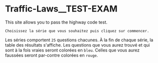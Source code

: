 # Traffic-Laws__TEST-EXAM
This site allows you to pass the highway code test.
``` 
Choisissez la série que vous souhaitez puis cliquez sur commencer.
```
Les séries comportent ``25`` questions chacunes.
À la fin de chaque série, la table des résultats s'affiche.
Les questions que vous aurez trouvé et qui sont à la fois vraies seront colorées en ``bleu``.
Celles que vous aurez faussées seront par-contre colorées en ``rouge``.
